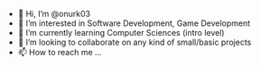 - 👋 Hi, I’m @onurk03
- 👀 I’m interested in Software Development, Game Development
- 🌱 I’m currently learning Computer Sciences (intro level)
- 💞️ I’m looking to collaborate on any kind of small/basic projects
- 📫 How to reach me ...

<!---
onurk03/onurk03 is a ✨ special ✨ repository because its `README.md` (this file) appears on your GitHub profile.
You can click the Preview link to take a look at your changes.
--->
